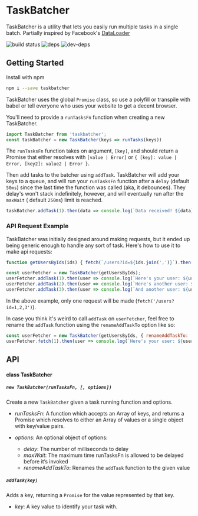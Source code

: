 # TaskBatcher

TaskBatcher is a utility that lets you easily run multiple tasks in a single batch.
Partially inspired by Facebook's [DataLoader](https://github.com/facebook/dataloader)

![build status](https://api.travis-ci.org/sgtpepper43/taskbatcher.svg)
![deps](https://david-dm.org/sgtpepper43/taskbatcher.svg)
![dev-deps](https://david-dm.org/sgtpepper43/taskbatcher/dev-status.svg)

## Getting Started

Install with npm
```bash
npm i --save taskbatcher
```

TaskBatcher uses the global `Promise` class, so use a polyfill or transpile with babel or tell everyone who uses your website to get a decent browser.

You'll need to provide a `runTasksFn` function when creating a new TaskBatcher.
```javascript
import TaskBatcher from 'taskbatcher';
const taskBatcher = new TaskBatcher(keys => runTasks(keys))
```
The `runTasksFn` function takes on argument, `[key]`, and should return a Promise that either resolves with `[value | Error]` or `{ [key]: value | Error, [key2]: value2 | Error }`.


Then add tasks to the batcher using `addTask`. TaskBatcher will add your keys to a queue, and will run your `runTasksFn` function after a `delay` (default `50ms`) since the last time the function was called (aka, it debounces). They delay's won't stack indefinitely, however, and will eventually run after the `maxWait` ( default `250ms`) limit is reached.

```javascript
taskBatcher.addTask(1).then(data => console.log(`Data received! ${data}`));
```

### API Request Example

TaskBatcher was initially designed around making requests, but it ended up being generic enough to handle any sort of task. Here's how to use it to make api requests:

```javascript
function getUsersByIds(ids) { fetch(`/users?id=${ids.join(',')}`).then(resp => resp.json()); }

const userFetcher = new TaskBatcher(getUsersByIds);
userFetcher.addTask(1).then(user => console.log(`Here's your user: ${user}`));
userFetcher.addTask(2).then(user => console.log(`Here's another user: ${user}`));
userFetcher.addTask(3).then(user => console.log(`And another user: ${user}`));
```

In the above example, only one request will be made (`fetch('/users?id=1,2,3')`).

In case you think it's weird to call `addTask` on `userFetcher`, feel free to rename the `addTask` function using the `renameAddTaskTo` option like so:
```javascript
const userFetcher = new TaskBatcher(getUsersByIds, { renameAddTaskTo: 'fetch' });
userFetcher.fetch(1).then(user => console.log(`Here's your user: ${user}`));
```

## API

#### class TaskBatcher

##### `new TaskBatcher(runTasksFn, [, options])`

Create a new `TaskBatcher` given a task running function and options.

- *runTasksFn*: A function which accepts an Array of keys, and returns a
  Promise which resolves to either an Array of values or a single object with key/value pairs.

- *options*: An optional object of options:
  - *delay*: The number of milliseconds to delay
  - *maxWait*: The maximum time runTasksFn is allowed to be delayed before it’s invoked
  - *renameAddTaskTo*: Renames the `addTask` function to the given value

##### `addTask(key)`

Adds a key, returning a `Promise` for the value represented by that key.

- *key*: A key value to identify your task with.
